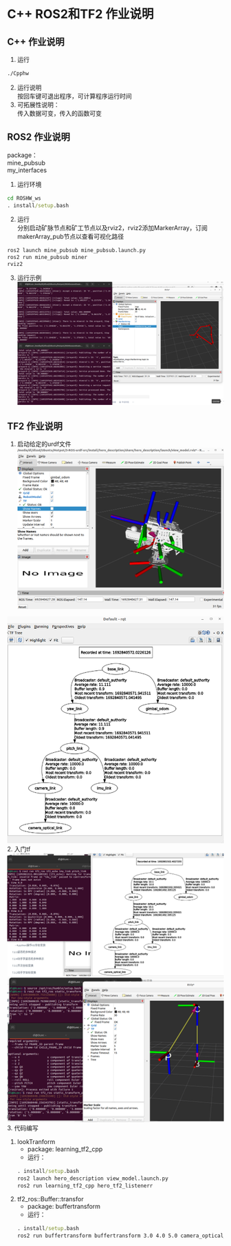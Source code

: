 # C++ ROS2和TF2 作业说明

## C++ 作业说明
1. 运行
```cmd
./Cpphw
```
2. 运行说明
</br>按回车键可退出程序，可计算程序运行时间
3. 可拓展性说明：
</br>传入数据可变，传入的函数可变

## ROS2 作业说明
package：
</br>mine_pubsub
</br>my_interfaces
1. 运行环境
```cmd
cd ROSHW_ws
. install/setup.bash
```
2. 运行
</br>分别启动矿脉节点和矿工节点以及rviz2，rviz2添加MarkerArray，订阅makerArray_pub节点以查看可视化路径
```
ros2 launch mine_pubsub mine_pubsub.launch.py
ros2 run mine_pubsub miner
rviz2
```
3. 运行示例
![Alt text](images/QQ20230829-162738.png)

## TF2 作业说明
1. 启动给定的urdf文件
![Alt text](images/QQ20230824-093037.png)

![Alt text](images/QQ20230824-093151.png)
2. 入门tf
![Alt text](images/3.2.png)
![Alt text](images/QQ20230824-150913.png)
3. 代码编写
   1. lookTranform
      - package: learning_tf2_cpp
      - 运行：
      ```cmd
      . install/setup.bash
      ros2 launch hero_description view_model.launch.py
      ros2 run learning_tf2_cpp hero_tf2_listenerr
      ```
   2. tf2_ros::Buffer::transfor
      - package: buffertransform
      - 运行：
      ```cmd
      . install/setup.bash
      ros2 run buffertransform buffertransform 3.0 4.0 5.0 camera_optical_link gimbal_odom
      ```